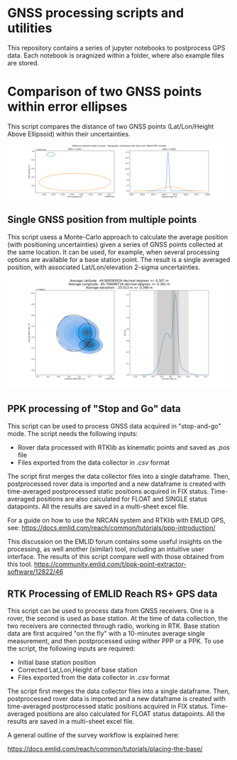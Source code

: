 # GNSS processing scripts and utilities
This repository contains a series of jupyter notebooks to postprocess GPS data. Each notebook is oragnized within a folder, where also example files are stored.

# Comparison of two GNSS points within error ellipses
This script compares the distance of two GNSS points (Lat/Lon/Height Above Ellipsoid) within their uncertainties. 

![alt text](GNSS_data_comparison/GNSS_comparison.svg)

## Single GNSS position from multiple points
This script usess a Monte-Carlo approach to calculate the average position (with positioning uncertainties) given a series of GNSS points collected at the same location. It can be used, for example, when several processing options are available for a base station point. The result is a single averaged position, with associated Lat/Lon/elevation 2-sigma uncertainties.

![alt text](GNSS_Averaging/GNSS_averaged.svg)

## PPK processing of "Stop and Go" data
This script can be used to process GNSS data acquired in "stop-and-go" mode. The script needs the following inputs:

 - Rover data processed with RTKlib as kinematic points and saved as *.pos* file
 - Files exported from the data collector in *.csv* format

The script first merges the data collector files into a single dataframe. Then, postprocessed rover data is imported and a new dataframe is created with time-averaged postprocessed static positions acquired in FIX status. Time-averaged positions are also calculated for FLOAT and SINGLE status datapoints. All the results are saved in a multi-sheet excel file.

For a guide on how to use the NRCAN system and RTKlib with EMLID GPS, see:
https://docs.emlid.com/reach/common/tutorials/ppp-introduction/

This discussion on the EMLID forum contains some useful insights on the processing, as well another (similar) tool, including an intuitive user interface. The results of this script compare well with those obtained from this tool.
https://community.emlid.com/t/ppk-point-extractor-software/12822/46

## RTK Processing of EMLID Reach RS+ GPS data

This script can be used to process data from GNSS receivers. One is a rover, the second is used as base station. At the time of data collection, the two receivers are connected through radio, working in RTK. Base station data are first acquired "on the fly" with a 10-minutes average single measurement, and then postprocessed using wither PPP or a PPK. To use the script, the following inputs are required:

 - Initial base station position
 - Corrected Lat,Lon,Height of base station
 - Files exported from the data collector in *.csv* format

The script first merges the data collector files into a single dataframe. Then, postprocessed rover data is imported and a new dataframe is created with time-averaged postprocessed static positions acquired in FIX status. Time-averaged positions are also calculated for FLOAT status datapoints. All the results are saved in a multi-sheet excel file.

A general outline of the survey workflow is explained here:

https://docs.emlid.com/reach/common/tutorials/placing-the-base/